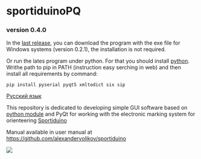 ﻿# sportiduinoPQ

### version 0.4.0

In the [last release](https://github.com/alexandervolikov/SportiduinoPQ/releases), you can download the program with the exe file for Windows systems (version 0.2.1), the installation is not required. 

Or run the lates program under python. For that you should install [python](https://www.python.org/). Writhe path to pip in PATH (instruction easy serching in web) and then install all requirements by command:

```commandline
pip install pyserial pyqt5 xmltodict six sip
```

[Русский язык](https://github.com/alexandervolikov/SportiduinoPQ/blob/master/README.ru.md)

This repository is dedicated to developing simple GUI software based on [python module](https://github.com/alexandervolikov/sportiduinoPython) and PyQt for working with the electronic marking system for orienteering [Sportiduino](
https://github.com/alexandervolikov/sportIDuino)

Manual available in user manual at https://github.com/alexandervolikov/sportiduino

![](https://raw.githubusercontent.com/alexandervolikov/SportiduinoPQ/master/image/main1.JPG)